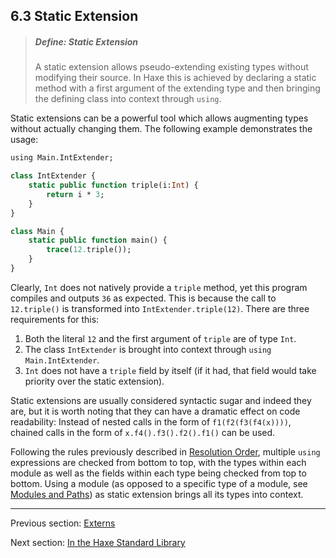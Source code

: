 ## 6.3 Static Extension

> ##### Define: Static Extension
>
> A static extension allows pseudo-extending existing types without modifying their source. In Haxe this is achieved by declaring a static method with a first argument of the extending type and then bringing the defining class into context through `using`.


Static extensions can be a powerful tool which allows augmenting types without actually changing them. The following example demonstrates the usage:

```haxe
using Main.IntExtender;

class IntExtender {
	static public function triple(i:Int) {
		return i * 3;
	}
}

class Main {
	static public function main() {
		trace(12.triple());
	}
}
```

Clearly, `Int` does not natively provide a `triple` method, yet this program compiles and outputs `36` as expected. This is because the call to `12.triple()` is transformed into `IntExtender.triple(12)`. There are three requirements for this:



1. Both the literal `12` and the first argument of `triple` are of type `Int`.
2. The class `IntExtender` is brought into context through `using Main.IntExtender`.
3. `Int` does not have a `triple` field by itself (if it had, that field would take priority over the static extension).



Static extensions are usually considered syntactic sugar and indeed they are, but it is worth noting that they can have a dramatic effect on code readability: Instead of nested calls in the form of `f1(f2(f3(f4(x))))`, chained calls in the form of `x.f4().f3().f2().f1()` can be used.

Following the rules previously described in [Resolution Order](type-system-resolution-order.md), multiple `using` expressions are checked from bottom to top, with the types within each module as well as the fields within each type being checked from top to bottom. Using a module (as opposed to a specific type of a module, see [Modules and Paths](type-system-modules-and-paths.md)) as static extension brings all its types into context.

---

Previous section: [Externs](lf-externs.md)

Next section: [In the Haxe Standard Library](lf-static-extension-in-std.md)